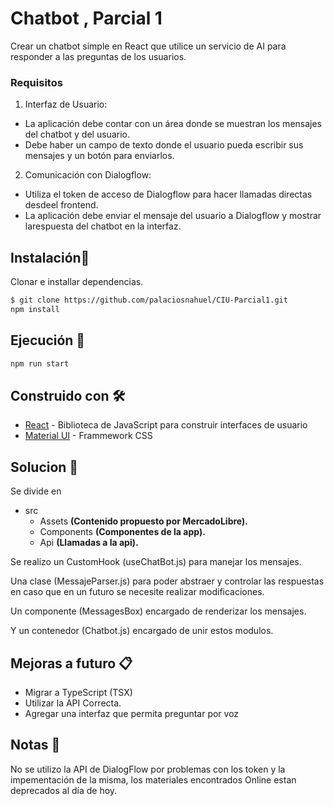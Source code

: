 
# Chatbot , Parcial 1 

Crear un chatbot simple en React que utilice un servicio de AI para responder a las
preguntas de los usuarios.

### Requisitos

1. Interfaz de Usuario:
- La aplicación debe contar con un área donde se muestran los mensajes del chatbot y del usuario.
- Debe haber un campo de texto donde el usuario pueda escribir sus mensajes y un botón para enviarlos.

2. Comunicación con Dialogflow:

- Utiliza el token de acceso de Dialogflow para hacer llamadas directas desdeel frontend.
- La aplicación debe enviar el mensaje del usuario a Dialogflow y mostrar larespuesta del chatbot en la interfaz.

## Instalación🔧

Clonar e installar dependencias.

```bash
$ git clone https://github.com/palaciosnahuel/CIU-Parcial1.git
npm install 
```

## Ejecución 🚀

```cmd
npm run start
```


## Construido con 🛠️

* [React](https://es.reactjs.org/) - Biblioteca de JavaScript para construir interfaces de usuario
* [Material UI](https://mui.com/) - Frammework CSS



## Solucion  🔩

Se divide en 
* src
  * Assets **(Contenido propuesto por MercadoLibre).**
  * Components **(Componentes de la app).**
  * Api **(Llamadas a la api).**

Se realizo un CustomHook (useChatBot.js) para manejar los mensajes.

Una clase (MessajeParser.js) para poder abstraer y controlar las respuestas en caso que en un futuro se necesite realizar modificaciones.

Un componente (MessagesBox) encargado de renderizar los mensajes.

Y un contenedor (Chatbot.js) encargado de unir estos modulos.

## Mejoras a futuro 📋
* Migrar a TypeScript (TSX)
* Utilizar la API Correcta.
* Agregar una interfaz que permita preguntar por voz

## Notas 📄
No se utilizo la API de DialogFlow por problemas con los token y la impementación de la misma, los materiales encontrados Online estan deprecados al día de hoy.

